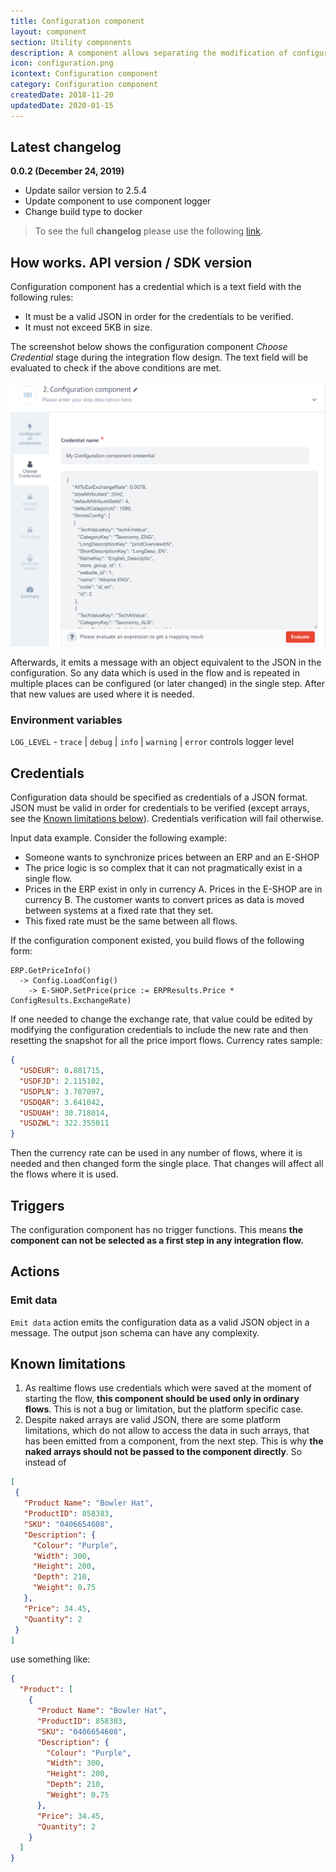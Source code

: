 ```yaml
---
title: Configuration component
layout: component
section: Utility components
description: A component allows separating the modification of configurable values from the modification of the flow.
icon: configuration.png
icontext: Configuration component
category: Configuration component
createdDate: 2018-11-20
updatedDate: 2020-01-15
---
```


## Latest changelog

**0.0.2 (December 24, 2019)**

* Update sailor version to 2.5.4
* Update component to use component logger
* Change build type to docker

> To see the full **changelog** please use the following [link](/components/configuration/changelog).

## How works.  API version / SDK version

Configuration component has a credential which is a text field with the following
rules:

*   It must be a valid JSON in order for the credentials to be verified.
*   It must not exceed 5KB in size.

The screenshot below shows the configuration component *Choose Credential* stage
during the integration flow design. The text field will be evaluated to check if
the above conditions are met.

![Configuration component credential](/assets/img/components/configuration-component/configuration-component01.png)

Afterwards, it emits a message with an object equivalent to the JSON in the configuration.
So any data which is used in the flow and is repeated in multiple places can be
configured (or later changed) in the single step. After that new values are used
where it is needed.

### Environment variables

`LOG_LEVEL` - `trace` | `debug` | `info` | `warning` | `error` controls logger level

## Credentials

Configuration data should be specified as credentials of a JSON format. JSON
must be valid in order for credentials to be verified (except arrays, see the
[Known limitations below](#known-limitations)). Credentials verification will
fail otherwise.

Input data example. Consider the following example:

*   Someone wants to synchronize prices between an ERP and an E-SHOP
*   The price logic is so complex that it can not pragmatically exist in a single flow.
*   Prices in the ERP exist in only in currency A. Prices in the E-SHOP are in currency B. The customer wants to convert prices as data is moved between systems at a fixed rate that they set.
*   This fixed rate must be the same between all flows.

If the configuration component existed, you build flows of the following form:
```
ERP.GetPriceInfo()
  -> Config.LoadConfig()
    -> E-SHOP.SetPrice(price := ERPResults.Price * ConfigResults.ExchangeRate)
```

If one needed to change the exchange rate, that value could be edited by modifying
the configuration credentials to include the new rate and then resetting the snapshot
for all the price import flows. Currency rates sample:

```json
{
  "USDEUR": 0.881715,
  "USDFJD": 2.115102,
  "USDPLN": 3.787097,
  "USDQAR": 3.641042,
  "USDUAH": 30.718014,
  "USDZWL": 322.355011
}
```

Then the currency rate can be used in any number of flows, where it is needed
and then changed form the single place. That changes will affect all the flows
where it is used.

## Triggers

The configuration component has no trigger functions.
This means **the component can not be selected as a first step in any integration flow.**

## Actions

### Emit data

`Emit data` action emits the configuration data as a valid JSON object in a message.
The output json schema can have any complexity.

## Known limitations

1.  As realtime flows use credentials which were saved at the moment of starting the flow, **this component should be used only in ordinary flows**. This is not a bug or limitation, but the platform specific case.
2.  Despite naked arrays are valid JSON, there are some platform limitations, which do not allow to access the data in such arrays, that has been emitted from a component, from the next step. This is why **the naked arrays should not be passed to the component directly**. So instead of

```json
[
 {
   "Product Name": "Bowler Hat",
   "ProductID": 858383,
   "SKU": "0406654608",
   "Description": {
     "Colour": "Purple",
     "Width": 300,
     "Height": 200,
     "Depth": 210,
     "Weight": 0.75
   },
   "Price": 34.45,
   "Quantity": 2
 }
]
```
use something like:

```json
{
  "Product": [
    {
      "Product Name": "Bowler Hat",
      "ProductID": 858383,
      "SKU": "0406654608",
      "Description": {
        "Colour": "Purple",
        "Width": 300,
        "Height": 200,
        "Depth": 210,
        "Weight": 0.75
      },
      "Price": 34.45,
      "Quantity": 2
    }
  ]
}
```

